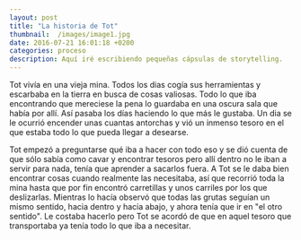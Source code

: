 ```yaml
---
layout: post
title: "La historia de Tot"
thumbnail:  /images/image1.jpg
date: 2016-07-21 16:01:18 +0200
categories: proceso
description: Aquí iré escribiendo pequeñas cápsulas de storytelling.
---
```


Tot vivía en una vieja mina. Todos los dias cogía sus herramientas y escarbaba en la tierra en busca de cosas valiosas. Todo lo que iba encontrando que mereciese la pena lo guardaba en una oscura sala que había por allí. Así pasaba los días haciendo lo que más le gustaba. Un dia se le ocurrió encender unas cuantas antorchas y vió un inmenso tesoro en el que estaba todo lo que pueda llegar a desearse.

Tot empezó a preguntarse qué iba a hacer con todo eso y se dió cuenta de que sólo sabía como cavar y encontrar tesoros pero allí dentro no le iban a servir para nada, tenía que aprender a sacarlos fuera. A Tot se le daba bien encontrar cosas cuando realmente las necesitaba, así que recorrió toda la mina hasta que por fin encontró carretillas y unos carriles por los que deslizarlas. Mientras lo hacía observó que todas las grutas seguían un mismo sentido, hacia dentro y hacia abajo, y ahora tenía que ir en "el otro sentido". Le costaba hacerlo pero Tot se acordó de que en aquel tesoro que transportaba ya tenía todo lo que iba a necesitar.
